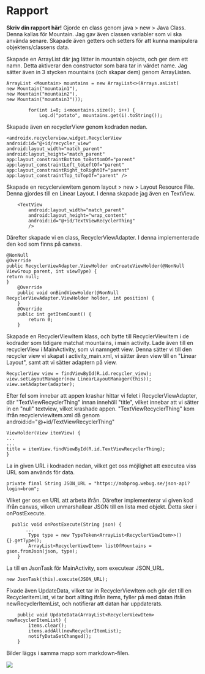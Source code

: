 
# Rapport

**Skriv din rapport här!**
Gjorde en class genom java > new > Java Class. Denna kallas för Mountain. Jag gav även classen variabler som vi ska använda senare. 
Skapade även getters och setters för att kunna manipulera  objektens/classens data.

Skapade en ArrayList där jag lätter in mountain objects, och ger dem ett namn. Detta aktiverar den constructor som bara tar in värdet name.
Jag sätter även in 3 stycken mountains (och skapar dem) genom ArrayListen.
```
ArrayList <Mountain> mountains = new ArrayList<>(Arrays.asList(
new Mountain("mountain1"),
new Mountain("mountain2"),
new Mountain("mountain3")));

        for(int i=0; i<mountains.size(); i++) {
            Log.d("potato", mountains.get(i).toString());
```
Skapade även en recyclerView genom kodraden nedan.
```
<androidx.recyclerview.widget.RecyclerView
android:id="@+id/recycler_view"
android:layout_width="match_parent"
android:layout_height="match_parent"
app:layout_constraintBottom_toBottomOf="parent"
app:layout_constraintLeft_toLeftOf="parent"
app:layout_constraintRight_toRightOf="parent"
app:layout_constraintTop_toTopOf="parent" />
```
Skapade en recyclerviewitem genom layout > new > Layout Resource File. Denna gjordes till en Linear Layout. I denna skapade jag även en TextView.
```
    <TextView
        android:layout_width="match_parent"
        android:layout_height="wrap_content"
        android:id="@+id/TextViewRecyclerThing"
        />
```
Därefter skapade vi en class, RecyclerViewAdapter. I denna implementerade den kod som finns på canvas.
```
@NonNull
@Override
public RecyclerViewAdapter.ViewHolder onCreateViewHolder(@NonNull ViewGroup parent, int viewType) {
return null;
}
    @Override
    public void onBindViewHolder(@NonNull RecyclerViewAdapter.ViewHolder holder, int position) {
    }
    @Override
    public int getItemCount() {
        return 0;
    }
```
Skapade en RecyclerViewItem klass, och bytte till RecyclerViewItem i de kodrader som tidigare matchat mountains, i main activity.
Lade även till en recyclerView i MainActivity, som vi namngett view. Denna sätter vi till den recycler view vi skapat i activity_main.xml, 
vi sätter även view till en "Linear Layout", samt att vi sätter adaptern på view.
```
RecyclerView view = findViewById(R.id.recycler_view);
view.setLayoutManager(new LinearLayoutManager(this));
view.setAdapter(adapter);
```
Efter fel som innebar att appen krashar hittar vi felet i RecyclerViewAdapter, där "TextViewRecyclerThing" innan innehöll "title", vilket
innebar att vi sätter in en "null" textview, vilket krashade appen. "TextViewRecyclerThing" kom ifrån recyclerviewitem.xml då genom
android:id="@+id/TextViewRecyclerThing"
```
ViewHolder(View itemView) {
...
...
title = itemView.findViewById(R.id.TextViewRecyclerThing);
}
```
La in given URL i kodraden nedan, vilket get oss möjlighet att executea viss URL som används för data.
```
private final String JSON_URL = "https://mobprog.webug.se/json-api?login=brom";
```
Vilket ger oss en URL att arbeta ifrån. Därefter implementerar vi given kod ifrån canvas, vilken unmarshallear
JSON till en lista med objekt. Detta sker i onPostExecute.
```
  public void onPostExecute(String json) {
       ...
        Type type = new TypeToken<ArrayList<RecyclerViewItem>>(){}.getType();
        ArrayList<RecyclerViewItem> listOfMountains = gson.fromJson(json, type);
    }
```
La till en JsonTask för MainActivity, som executear JSON_URL.
```
new JsonTask(this).execute(JSON_URL);
```
Fixade även UpdateData, vilket tar in RecyclerViewItem och gör det till en RecyclerItemList,
vi tar bort allting ifrån items, fyller på med datan ifrån newRecyclerItemList, och notifierar att 
datan har uppdaterats.
```
    public void UpdateData(ArrayList<RecyclerViewItem> newRecyclerItemList) {
        items.clear();
        items.addAll(newRecyclerItemList);
        notifyDataSetChanged();
    }
```

Bilder läggs i samma mapp som markdown-filen.

![](android.png)
